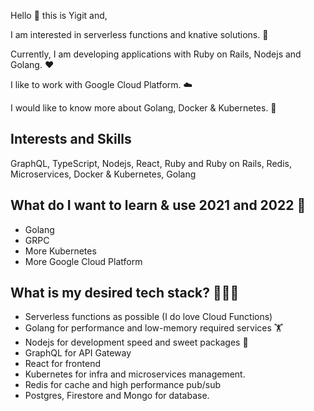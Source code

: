 Hello 👋 this is Yigit and,

I am interested in serverless functions and knative solutions. 🚀

Currently, I am developing applications with Ruby on Rails, Nodejs and Golang. ❤️ 

I like to work with Google Cloud Platform. ☁️

I would like to know more about Golang, Docker & Kubernetes. 🤔


## Interests and Skills

GraphQL, TypeScript, Nodejs, React, Ruby and Ruby on Rails, Redis, Microservices, Docker & Kubernetes, Golang


## What do I want to learn & use 2021 and 2022 💭

- Golang
- GRPC
- More Kubernetes
- More Google Cloud Platform


## What is my desired tech stack? 💪🎉🎈

- Serverless functions as possible (I do love Cloud Functions)
- Golang for performance and low-memory required services 🏋️
- Nodejs for development speed and sweet packages 🍬
- GraphQL for API Gateway
- React for frontend
- Kubernetes for infra and microservices management.
- Redis for cache and high performance pub/sub
- Postgres, Firestore and Mongo for database.
